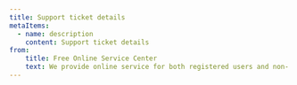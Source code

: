 ```yaml
---
title: Support ticket details
metaItems:
  - name: description
    content: Support ticket details
from:
    title: Free Online Service Center
    text: We provide online service for both registered users and non- registered users.
---
```


